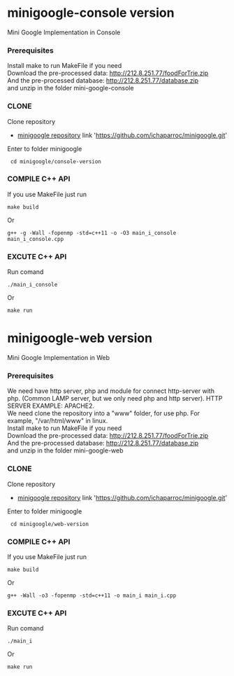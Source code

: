 # minigoogle-console version
Mini Google Implementation in Console

### Prerequisites

Install make to run MakeFile if you need<br />
Download the pre-processed data: http://212.8.251.77/foodForTrie.zip<br />
And the pre-processed database: http://212.8.251.77/database.zip<br />
and unzip in the folder mini-google-console

### CLONE
Clone repository
* [minigoogle repository](https://github.com/ichaparroc/minigoogle.git) link 'https://github.com/ichaparroc/minigoogle.git'

Enter to folder minigoogle
```
 cd minigoogle/console-version
```

### COMPILE C++ API
If you use MakeFile just run
```
make build
```
Or
```
g++ -g -Wall -fopenmp -std=c++11 -o -O3 main_i_console main_i_console.cpp 
```

### EXCUTE C++ API
Run comand
```
./main_i_console
```
Or
```
make run
```

# minigoogle-web version
Mini Google Implementation in Web

### Prerequisites

We need have http server, php and module for connect http-server with php. (Common LAMP server, but we only need php and http server). HTTP SERVER EXAMPLE: APACHE2.<br />
We need clone the repository into a "www" folder, for use php. For example, "/var/html/www" in linux.<br />
Install make to run MakeFile if you need<br />
Download the pre-processed data: http://212.8.251.77/foodForTrie.zip<br />
And the pre-processed database: http://212.8.251.77/database.zip<br />
and unzip in the folder mini-google-web

### CLONE
Clone repository
* [minigoogle repository](https://github.com/ichaparroc/minigoogle.git) link 'https://github.com/ichaparroc/minigoogle.git'

Enter to folder minigoogle
```
 cd minigoogle/web-version
```

### COMPILE C++ API
If you use MakeFile just run
```
make build
```
Or
```
g++ -Wall -o3 -fopenmp -std=c++11 -o main_i main_i.cpp

```

### EXCUTE C++ API
Run comand
```
./main_i
```
Or
```
make run
```
